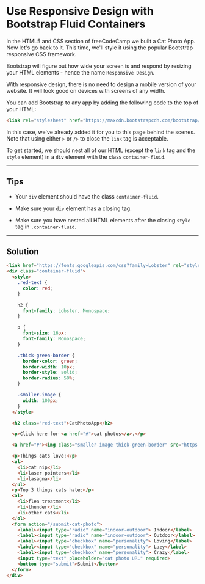 # Use Responsive Design with Bootstrap Fluid Containers

In the HTML5 and CSS section of freeCodeCamp we built a Cat Photo App. Now let's go back to it. This time, we'll style it using the popular Bootstrap responsive CSS framework.

Bootstrap will figure out how wide your screen is and respond by resizing your HTML elements - hence the name `Responsive Design`.

With responsive design, there is no need to design a mobile version of your website. It will look good on devices with screens of any width.

You can add Bootstrap to any app by adding the following code to the top of your HTML:

```html
<link rel="stylesheet" href="https://maxcdn.bootstrapcdn.com/bootstrap/3.3.7/css/bootstrap.min.css" integrity="sha384-BVYiiSIFeK1dGmJRAkycuHAHRg32OmUcww7on3RYdg4Va+PmSTsz/K68vbdEjh4u" crossorigin="anonymous"/>
```

In this case, we've already added it for you to this page behind the scenes. Note that using either `>` or `/>` to close the `link` tag is acceptable.

To get started, we should nest all of our HTML (except the `link` tag and the `style` element) in a `div` element with the class `container-fluid`.

---

## Tips

- Your `div` element should have the class `container-fluid`.

- Make sure your `div` element has a closing tag.

- Make sure you have nested all HTML elements after the closing `style` tag in `.container-fluid`.

---

## Solution

```html
<link href="https://fonts.googleapis.com/css?family=Lobster" rel="stylesheet" type="text/css">
<div class="container-fluid">
  <style>
    .red-text {
      color: red;
    }

    h2 {
      font-family: Lobster, Monospace;
    }

    p {
      font-size: 16px;
      font-family: Monospace;
    }

    .thick-green-border {
      border-color: green;
      border-width: 10px;
      border-style: solid;
      border-radius: 50%;
    }

    .smaller-image {
      width: 100px;
    }
  </style>

  <h2 class="red-text">CatPhotoApp</h2>

  <p>Click here for <a href="#">cat photos</a>.</p>

  <a href="#"><img class="smaller-image thick-green-border" src="https://bit.ly/fcc-relaxing-cat" alt="A cute orange cat lying on its back."></a>

  <p>Things cats love:</p>
  <ul>
    <li>cat nip</li>
    <li>laser pointers</li>
    <li>lasagna</li>
  </ul>
  <p>Top 3 things cats hate:</p>
  <ol>
    <li>flea treatment</li>
    <li>thunder</li>
    <li>other cats</li>
  </ol>
  <form action="/submit-cat-photo">
    <label><input type="radio" name="indoor-outdoor"> Indoor</label>
    <label><input type="radio" name="indoor-outdoor"> Outdoor</label>
    <label><input type="checkbox" name="personality"> Loving</label>
    <label><input type="checkbox" name="personality"> Lazy</label>
    <label><input type="checkbox" name="personality"> Crazy</label>
    <input type="text" placeholder="cat photo URL" required>
    <button type="submit">Submit</button>
  </form>
</div>
```